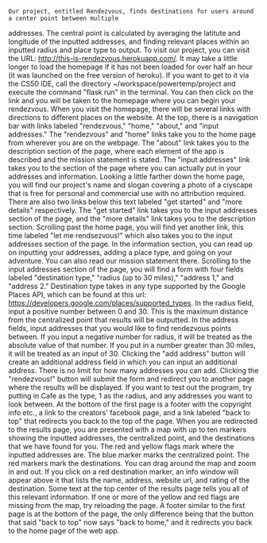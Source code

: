     Our project, entitled Rendezvous, finds destinations for users around a center point between multiple
addresses. The central point is calculated by averaging the latitute and longitude of the inputted addresses, and
finding relevant places within an inputted radius and place type to output.
    To visit our project, you can visit the URL: http://this-is-rendezvous.herokuapp.com/. It may take a
little longer to load the homepage if it has not been loaded for over half an hour (it was launched on the free
version of heroku). If you want to get to it via the CS50 IDE, call the directory ~/workspace/powertemp/project
and execute the command "flask run" in the terminal. You can then click on the link and you will be taken to
the homepage where you can begin your rendezvous.
    When you visit the homepage, there will be several links with directions to different places on the website.
At the top, there is a navigation bar with links labeled "rendezvous," "home," "about," and "input addresses."
The "rendezvous" and "home" links take you to the home page from wherever you are on the webpage. The "about"
link takes you to the description section of the page, where each element of the app is described and the mission
statement is stated. The "input addresses" link takes you to the section of the page where you can actually put
in your addresses and information.
    Looking a little farther down the home page, you will find our project's name and slogan covering a photo of a
ciyscape that is free for personal and commercial use with no attribution required. There are also two links
below this text labeled "get started" and "more details" respectively. The "get started" link takes you to the
input addresses section of the page, and the "more details" link takes you to the description section.
    Scrolling past the home page, you will find yet another link, this time labeled "let me rendsezvous!" which
also takes you to the input addresses section of the page.
    In the information section, you can read up on inputting your addresses, adding a place type, and going on
your adventure. You can also read our mission statement there.
    Scrolling to the input addresses section of the page, you will find a form with four fields labeled
"destination type," "radius (up to 30 miles)," "address 1," and "address 2." Destination type takes in any type
supported by the Google Places API, which can be found at this url:
https://developers.google.com/places/supported_types. In the radius field, input a positive number between 0 and
30. This is the maximum distance from the centralized point that results will be outputted. In the address fields,
input addresses that you would like to find rendezvous points between. If you input a negative number for radius,
it will be treated as the absolute value of that number. If you put in a number greater than 30 miles, it will be
treated as an input of 30. Clicking the "add address" button will create an additional address field in which you
can input an additional address. There is no limit for how many addresses you can add. Clicking the "rendezvous!"
button will submit the form and redirect you to another page where the results will be displayed.
    If you want to test out the program, try putting in Cafe as the type, 1 as the radius, and any addresses you
want to look between.
    At the bottom of the first page is a footer with the copyright info etc., a link to the creators' facebook
page, and a link labeled "back to top" that redirects you back to the top of the page.
    When you are redirected to the results page, you are presented with a map with up to ten markers showing the
inputted addresses, the centralized point, and the destinations that we have found for you. The red and yellow flags
mark where the inputted addresses are. The blue marker marks the centralized point. The red markers mark the
destinations. You can drag around the map and zoom in and out. If you click on a red destination marker, an info
window will appear above it that lists the name, address, website url, and rating of the destination. Some text
at the top center of the results page tells you all of this relevant information. If one or more of the yellow
and red flags are missing from the map, try reloading the page.
    A footer similar to the first page is at the bottom of the page, the only difference being that the button
that said "back to top" now says "back to home," and it redirects you back to the home page of the web app.